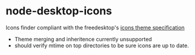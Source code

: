 # node-desktop-icons
Icons finder compliant with the freedesktop's [icons theme specification](http://standards.freedesktop.org/icon-theme-spec/icon-theme-spec-latest.html)

- Theme merging and inheritence currently unsupported
- should verify mtime on top directories to be sure icons are up to date.
